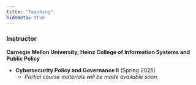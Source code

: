 ```yaml
---
title: "Teaching"
hidemeta: true
---
```


### Instructor

**Carnegie Mellon University, Heinz College of Information Systems and Public Policy**

*   **Cybersecurity Policy and Governance II** (Spring 2025)
    *   *Partial course materials will be made available soon.*